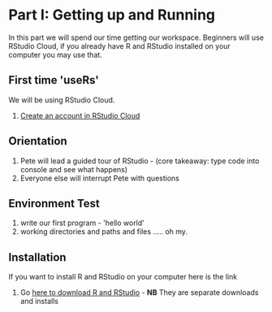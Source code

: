 
# Part I: Getting up and Running
In this part we will spend our time getting our workspace. Beginners will use RStudio Cloud, if you already have R and RStudio installed on your computer you may use that.

## First time 'useRs'
We will be using RStudio Cloud.
1. [Create an account in RStudio Cloud](https://rstudio.cloud/)

## Orientation
1. Pete will lead a guided tour of RStudio - (core takeaway: type code into console and see what happens)
2. Everyone else will interrupt Pete with questions

## Environment Test
1. write our first program - 'hello world'
2. working directories and paths and files ..... oh my.








## Installation
If you want to install R and RStudio on your computer here is the link
1. Go [here to download R and RStudio](https://www.rstudio.com/products/rstudio/download/#download) - **NB** They are separate downloads and installs
